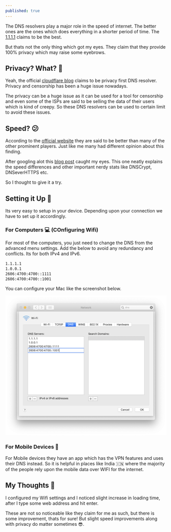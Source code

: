 ```yaml
---
published: true
---
```



The DNS resolvers play a major role in the speed of internet. The better ones are the ones which does everything in a shorter period of time. The [1.1.1.1](http://1.1.1.1) claims to be the best. 

But thats not the only thing which got my eyes. They claim that they provide 100% privacy which may raise some eyebrows.

## Privacy? What? 🤔

Yeah, the official [cloudflare blog](https://blog.cloudflare.com/announcing-1111/) claims to be privacy first DNS resolver. Privacy and censorship has been a huge issue nowadays.

The privacy can be a huge issue as it can be used for a tool for censorship and even some of the ISPs are said to be selling the data of their users which is kind of creepy. So these DNS resolvers can be used to certain limit to avoid these issues.

## Speed? 😕

According to the [official website](http://1.1.1.1) they are said to be better than many of the other prominent players. Just like me many had different opinion about this finding.

After googling alot this [blog post](https://medium.com/@nykolas.z/dns-resolvers-performance-compared-cloudflare-x-google-x-quad9-x-opendns-149e803734e5) caught my eyes. This one neatly explains the speed differences and other important nerdy stats like DNSCrypt, DNSeverHTTPS etc.

So I thought to give it a try.


## Setting it Up 🔩

Its very easy to setup in your device. Depending upon your connection we have to set up it accordingly.

### For Computers 💻 (COnfiguring Wifi)

For most of the computers, you just need to change the DNS from the advanced menu settings. Add the below to avoid any redundancy and conflicts. Its for both IPv4 and IPv6.


	1.1.1.1	
	1.0.0.1
    2606:4700:4700::1111
	2606:4700:4700::1001 	

You can configure your Mac like the screenshot below.

![Setting Up in Mac](https://raw.githubusercontent.com/beingfranklin/blog/gh-pages/_posts/Screenshot%202019-02-01%20at%208.41.13%20AM.png)

### For Mobile Devices 📱

For Mobile devices they have an app which has the VPN features and uses their DNS instead. So it is helpful in places like India 🇮🇳 where the majority of the people rely upon the mobile data over WIFI for the internet.


## My Thoughts 🤠

I configured my Wifi settings and I noticed slight increase in loading time, after I type some web address and hit enter. 

These are not so noticeable like they claim for me as such, but there is some improvement, thats for sure! But slight speed improvements along with privacy do matter sometimes 😎.
